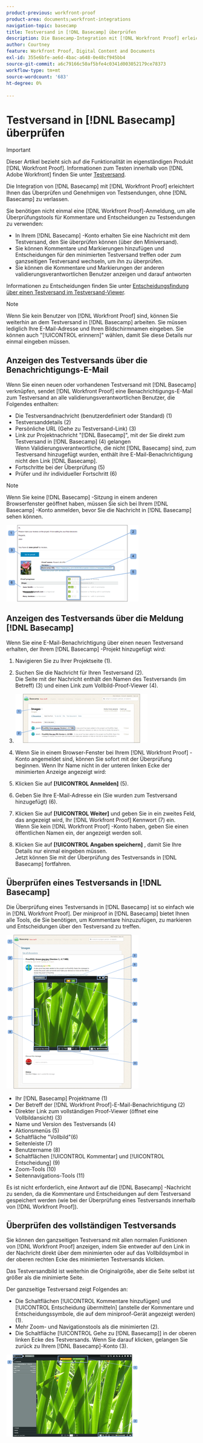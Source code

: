 ```yaml
---
product-previous: workfront-proof
product-area: documents;workfront-integrations
navigation-topic: basecamp
title: Testversand in [!DNL Basecamp] überprüfen
description: Die Basecamp-Integration mit [!DNL Workfront Proof] erleichtert es Ihnen, Testsendungen zu überprüfen und zu genehmigen, ohne Basecamp zu verlassen.
author: Courtney
feature: Workfront Proof, Digital Content and Documents
exl-id: 355e6bfe-ae6d-4bac-a648-0e48cf945bb4
source-git-commit: a6c79166c50af5bfe4c0341d003052179ce78373
workflow-type: tm+mt
source-wordcount: '683'
ht-degree: 0%

---
```


# Testversand in [!DNL Basecamp] überprüfen

>[!IMPORTANT]
>
>Dieser Artikel bezieht sich auf die Funktionalität im eigenständigen Produkt [!DNL Workfront Proof]. Informationen zum Testen innerhalb von [!DNL Adobe Workfront] finden Sie unter [Testversand](../../../review-and-approve-work/proofing/proofing.md).

Die Integration von [!DNL Basecamp] mit [!DNL Workfront Proof] erleichtert Ihnen das Überprüfen und Genehmigen von Testsendungen, ohne [!DNL Basecamp] zu verlassen.

Sie benötigen nicht einmal eine [!DNL Workfront Proof]-Anmeldung, um alle Überprüfungstools für Kommentare und Entscheidungen zu Testsendungen zu verwenden:

* In Ihrem [!DNL Basecamp] -Konto erhalten Sie eine Nachricht mit dem Testversand, den Sie überprüfen können (über den Miniversand).
* Sie können Kommentare und Markierungen hinzufügen und Entscheidungen für den minimierten Testversand treffen oder zum ganzseitigen Testversand wechseln, um ihn zu überprüfen.
* Sie können die Kommentare und Markierungen der anderen validierungsverantwortlichen Benutzer anzeigen und darauf antworten

Informationen zu Entscheidungen finden Sie unter [Entscheidungsfindung über einen Testversand im Testversand-Viewer](../../../review-and-approve-work/proofing/reviewing-proofs-within-workfront/make-a-decision-on-a-proof/make-decisions-on-proof.md).

>[!NOTE]
>
> Wenn Sie kein Benutzer von [!DNL Workfront Proof] sind, können Sie weiterhin an dem Testversand in [!DNL Basecamp] arbeiten. Sie müssen lediglich Ihre E-Mail-Adresse und Ihren Bildschirmnamen eingeben. Sie können auch &quot;[!UICONTROL erinnern]&quot; wählen, damit Sie diese Details nur einmal eingeben müssen.

## Anzeigen des Testversands über die Benachrichtigungs-E-Mail

Wenn Sie einen neuen oder vorhandenen Testversand mit [!DNL Basecamp] verknüpfen, sendet [!DNL Workfront Proof] eine Benachrichtigungs-E-Mail zum Testversand an alle validierungsverantwortlichen Benutzer, die Folgendes enthalten:

* Die Testversandnachricht (benutzerdefiniert oder Standard) (1)
* Testversanddetails (2)
* Persönliche URL (Gehe zu Testversand-Link) (3)
* Link zur Projektnachricht &quot;[!DNL Basecamp]&quot;, mit der Sie direkt zum Testversand in [!DNL Basecamp] (4) gelangen\
   Wenn Validierungsverantwortliche, die nicht [!DNL Basecamp] sind, zum Testversand hinzugefügt wurden, enthält ihre E-Mail-Benachrichtigung nicht den Link [!DNL Basecamp].
* Fortschritte bei der Überprüfung (5)
* Prüfer und ihr individueller Fortschritt (6)

>[!NOTE]
>
> Wenn Sie keine [!DNL Basecamp] -Sitzung in einem anderen Browserfenster geöffnet haben, müssen Sie sich bei Ihrem [!DNL Basecamp] -Konto anmelden, bevor Sie die Nachricht in [!DNL Basecamp] sehen können.

![Basecamp_ProofHQ_email_notification1__1_.png](assets/basecamp-proofhq-email-notification1--1--350x202.png)

## Anzeigen des Testversands über die Meldung [!DNL Basecamp]

Wenn Sie eine E-Mail-Benachrichtigung über einen neuen Testversand erhalten, der Ihrem [!DNL Basecamp] -Projekt hinzugefügt wird:

1. Navigieren Sie zu Ihrer Projektseite (1).
1. Suchen Sie die Nachricht für Ihren Testversand (2).\
   Die Seite mit der Nachricht enthält den Namen des Testversands (im Betreff) (3) und einen Link zum Vollbild-Proof-Viewer (4).
1. ![basecamp_messages_1.png](assets/basecamp-messages-1-350x129.png)

1. Wenn Sie in einem Browser-Fenster bei Ihrem [!DNL Workfront Proof] -Konto angemeldet sind, können Sie sofort mit der Überprüfung beginnen. Wenn Ihr Name nicht in der unteren linken Ecke der minimierten Anzeige angezeigt wird:
1. Klicken Sie auf **[!UICONTROL Anmelden]** (5).
1. Geben Sie Ihre E-Mail-Adresse ein (Sie wurden zum Testversand hinzugefügt) (6).
1. Klicken Sie auf **[!UICONTROL Weiter]** und geben Sie in ein zweites Feld, das angezeigt wird, Ihr [!DNL Workfront Proof] Kennwort (7) ein.\
   Wenn Sie kein [!DNL Workfront Proof] -Konto haben, geben Sie einen öffentlichen Namen ein, der angezeigt werden soll.

1. Klicken Sie auf **[!UICONTROL Angaben speichern]** , damit Sie Ihre Details nur einmal eingeben müssen.\
   Jetzt können Sie mit der Überprüfung des Testversands in [!DNL Basecamp] fortfahren.

## Überprüfen eines Testversands in [!DNL Basecamp]

Die Überprüfung eines Testversands in [!DNL Basecamp] ist so einfach wie in [!DNL Workfront Proof]. Der miniproof in [!DNL Basecamp] bietet Ihnen alle Tools, die Sie benötigen, um Kommentare hinzuzufügen, zu markieren und Entscheidungen über den Testversand zu treffen.

![Basecamp_message_window_with_miniproof.png](assets/basecamp-message-window-with-miniproof-350x406.png)

* Ihr [!DNL Basecamp] Projektname (1)
* Der Betreff der [!DNL Workfront Proof]-E-Mail-Benachrichtigung (2)
* Direkter Link zum vollständigen Proof-Viewer (öffnet eine Vollbildansicht) (3)
* Name und Version des Testversands (4)
* Aktionsmenüs (5)
* Schaltfläche &quot;Vollbild&quot;(6)
* Seitenleiste (7)
* Benutzername (8)
* Schaltflächen [!UICONTROL Kommentar] und [!UICONTROL Entscheidung] (9)
* Zoom-Tools (10)
* Seitennavigations-Tools (11)

Es ist nicht erforderlich, eine Antwort auf die [!DNL Basecamp] -Nachricht zu senden, da die Kommentare und Entscheidungen auf dem Testversand gespeichert werden (wie bei der Überprüfung eines Testversands innerhalb von [!DNL Workfront Proof]).

## Überprüfen des vollständigen Testversands

Sie können den ganzseitigen Testversand mit allen normalen Funktionen von [!DNL Workfront Proof] anzeigen, indem Sie entweder auf den Link in der Nachricht direkt über dem minimierten oder auf das Vollbildsymbol in der oberen rechten Ecke des minimierten Testversands klicken.

Das Testversandbild ist weiterhin die Originalgröße, aber die Seite selbst ist größer als die minimierte Seite.

Der ganzseitige Testversand zeigt Folgendes an:

* Die Schaltflächen [!UICONTROL Kommentare hinzufügen] und [!UICONTROL Entscheidung übermitteln] (anstelle der Kommentare und Entscheidungssymbole, die auf dem miniproof-Gerät angezeigt werden) (1).
* Mehr Zoom- und Navigationstools als die minimierten (2).
* Die Schaltfläche [!UICONTROL Gehe zu [!DNL Basecamp]] in der oberen linken Ecke des Testversands. Wenn Sie darauf klicken, gelangen Sie zurück zu Ihrem [!DNL Basecamp]-Konto (3).

![ProofHQ_full_screen_view.png](assets/proofhq-full-screen-view-350x217.png)
